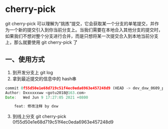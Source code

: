 # cherry-pick

git cherry-pick 可以理解为”挑拣”提交，它会获取某一个分支的单笔提交，并作为一个新的提交引入到你当前分支上。当我们需要在本地合入其他分支的提交时，如果我们不想对整个分支进行合并，而是只想将某一次提交合入到本地当前分支上，那么就要使用 git cherry-pick 了

## 一、使用方式
1. 到开发分支上 git log
2. 拿到最近提交的信息中的 hash串
```js
commit 0f55d50e1e68d719c51f4ec0eda6963e457248d9 (HEAD -> dev_dxw_0609_pda_d1_0507, origin/dev_dxw_0609_pda_d1_0507)
Author: Dxxxxxxww <gotu2018@163.com>
Date:   Wed Jun 9 17:27:05 2021 +0800

    feat: 修改注释 by dxw
```
3. 到线上分支 git cherry-pick  0f55d50e1e68d719c51f4ec0eda6963e457248d9